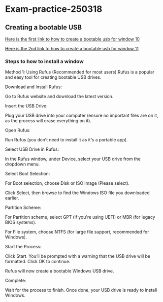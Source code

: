 # Exam-practice-250318
## Creating a bootable USB
[Here is the first link to how to create a bootable usb for window 10](https://www.youtube.com/watch?v=abpAPQH1Rs)

[Here is the 2nd link to how to create a bootable usb for window 11](https://www.youtube.com/watch?v=NSRCZEKDMK8)
### Steps to how to install a window
Method 1: Using Rufus (Recommended for most users)
Rufus is a popular and easy tool for creating bootable USB drives.

Download and Install Rufus:

Go to Rufus website and download the latest version.

Insert the USB Drive:

Plug your USB drive into your computer (ensure no important files are on it, as the process will erase everything on it).

Open Rufus:

Run Rufus (you don’t need to install it as it's a portable app).

Select USB Drive in Rufus:

In the Rufus window, under Device, select your USB drive from the dropdown menu.

Select Boot Selection:

For Boot selection, choose Disk or ISO image (Please select).

Click Select, then browse to find the Windows ISO file you downloaded earlier.

Partition Scheme:

For Partition scheme, select GPT (if you're using UEFI) or MBR (for legacy BIOS systems).

For File system, choose NTFS (for large file support, recommended for Windows).

Start the Process:

Click Start. You’ll be prompted with a warning that the USB drive will be formatted. Click OK to continue.

Rufus will now create a bootable Windows USB drive.

Complete:

Wait for the process to finish. Once done, your USB drive is ready to install Windows.
